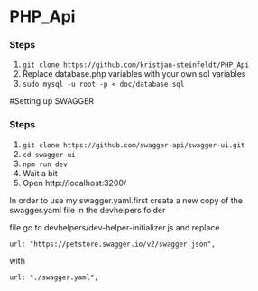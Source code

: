 # PHP_Api
### Steps

1. `git clone https://github.com/kristjan-steinfeldt/PHP_Api`
2. Replace database.php variables with your own sql variables 
3. `sudo mysql -u root -p < doc/database.sql`


#Setting up SWAGGER
### Steps

1. `git clone https://github.com/swagger-api/swagger-ui.git`
2. `cd swagger-ui`
3. `npm run dev`
4. Wait a bit
5. Open http://localhost:3200/

In order to use my swagger.yaml.first create a new copy of the swagger.yaml file in the devhelpers folder

file go to devhelpers/dev-helper-initializer.js and replace
```
url: "https://petstore.swagger.io/v2/swagger.json",
```

with
```
url: "./swagger.yaml",
```
